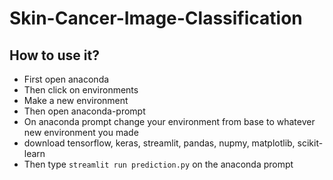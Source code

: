 # Skin-Cancer-Image-Classification

## How to use it?
* First open anaconda
* Then click on environments
* Make a new environment
* Then open anaconda-prompt
* On anaconda prompt change your environment from base to whatever new environment you made
* download tensorflow, keras, streamlit, pandas, nupmy, matplotlib, scikit-learn
* Then type `streamlit run prediction.py` on the anaconda prompt
